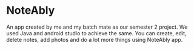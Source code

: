 # NoteAbly
An app created by me and my batch mate as our semester 2 project. We used Java and android studio to achieve the same. You can create, edit, delete notes, add photos and do a lot more things using NoteAbly app.
